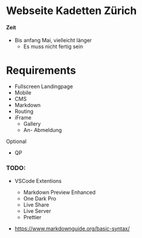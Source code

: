 # Webseite Kadetten Zürich

#### Zeit
- Bis anfang Mai, vielleicht länger
    - Es muss nicht fertig sein


# Requirements

- Fullscreen Landingpage
- Mobile
- CMS
- Markdown
- Routing
- iFrame
  - Gallery
  - An- Abmeldung

Optional

- QP


### TODO:

- VSCode Extentions
  - Markdown Preview Enhanced
  - One Dark Pro
  - Live Share
  - Live Server
  - Prettier

- https://www.markdownguide.org/basic-syntax/
